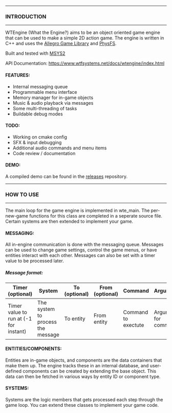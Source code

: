 
--------------------------
### INTRODUCTION
--------------------------

WTEngine (What the Engine?) aims to be an object oriented game engine that can be used to make a simple 2D action game.
The engine is written in C++ and uses the [Allegro Game Library](https://liballeg.org) and [PhysFS](https://www.icculus.org/physfs/).

Built and tested with [MSYS2](https://www.msys2.org/)

API Documentation:  https://www.wtfsystems.net/docs/wtengine/index.html

#### FEATURES:
 - Internal messaging queue 
 - Programmable menu interface
 - Memory manager for in-game objects
 - Music & audio playback via messages
 - Some multi-threading of tasks
 - Buildable debug modes

#### TODO:
 - Working on cmake config
 - SFX & input debugging
 - Additional audio commands and menu items
 - Code review / documentation

#### DEMO:

A compiled demo can be found in the [releases](https://github.com/wtfsystems/releases) repository.

--------------------------
### HOW TO USE
--------------------------

The main loop for the game engine is implemented in wte_main.  The per-new-game functions for this class are completed in a seperate source file.  Certain systems are then extended to implement your game.

#### MESSAGING:

All in-engine communication is done with the messaging queue.  Messages can be used to change game settings, control the game menus, or have entities interact with each other.  Messages can also be set with a timer value to be processed later.

##### Message format:

| Timer (optional) | System | To (optional) | From (optional) | Command | Arguments |
| ----- | ------ | -- | ---- | ------- | --------- |
| Timer value to run at (-1 for instant) | The system to process the message | To entity | From entity | Command to exectute | Arguments for command |

#### ENTITIES/COMPONENTS:

Entities are in-game objects, and components are the data containers that make them up.  The engine tracks these in an internal database, and user-defined components can be created by extending the base object.  This data can then be fetched in various ways by entity ID or component type.

#### SYSTEMS:

Systems are the logic members that gets processed each step through the game loop.  You can extend these classes to implement your game code.
